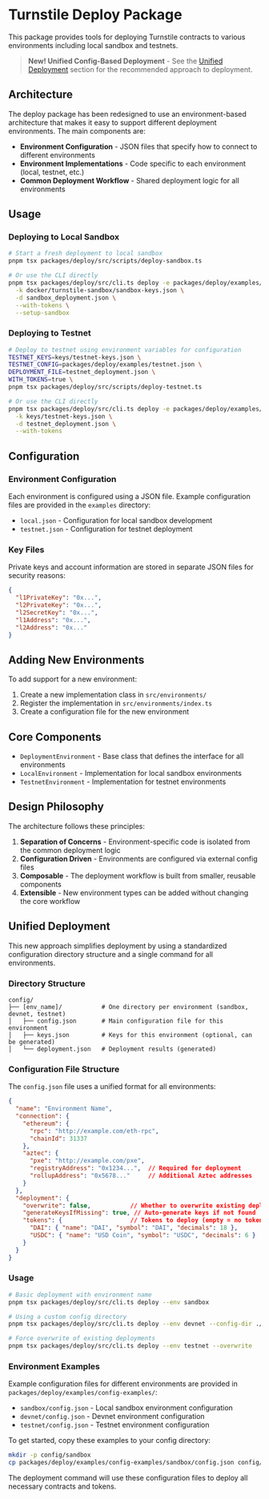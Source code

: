 # Turnstile Deploy Package

This package provides tools for deploying Turnstile contracts to various environments including local sandbox and testnets.

> **New! Unified Config-Based Deployment** - See the [Unified Deployment](#unified-deployment) section for the recommended approach to deployment.

## Architecture

The deploy package has been redesigned to use an environment-based architecture that makes it easy to support different deployment environments. The main components are:

- **Environment Configuration** - JSON files that specify how to connect to different environments
- **Environment Implementations** - Code specific to each environment (local, testnet, etc.)
- **Common Deployment Workflow** - Shared deployment logic for all environments

## Usage

### Deploying to Local Sandbox

```bash
# Start a fresh deployment to local sandbox
pnpm tsx packages/deploy/src/scripts/deploy-sandbox.ts

# Or use the CLI directly
pnpm tsx packages/deploy/src/cli.ts deploy -e packages/deploy/examples/local.json \
  -k docker/turnstile-sandbox/sandbox-keys.json \
  -d sandbox_deployment.json \
  --with-tokens \
  --setup-sandbox
```

### Deploying to Testnet

```bash
# Deploy to testnet using environment variables for configuration
TESTNET_KEYS=keys/testnet-keys.json \
TESTNET_CONFIG=packages/deploy/examples/testnet.json \
DEPLOYMENT_FILE=testnet_deployment.json \
WITH_TOKENS=true \
pnpm tsx packages/deploy/src/scripts/deploy-testnet.ts

# Or use the CLI directly
pnpm tsx packages/deploy/src/cli.ts deploy -e packages/deploy/examples/testnet.json \
  -k keys/testnet-keys.json \
  -d testnet_deployment.json \
  --with-tokens
```

## Configuration

### Environment Configuration

Each environment is configured using a JSON file. Example configuration files are provided in the `examples` directory:

- `local.json` - Configuration for local sandbox development
- `testnet.json` - Configuration for testnet deployment

### Key Files

Private keys and account information are stored in separate JSON files for security reasons:

```json
{
  "l1PrivateKey": "0x...",
  "l2PrivateKey": "0x...",
  "l2SecretKey": "0x...",
  "l1Address": "0x...",
  "l2Address": "0x..."
}
```

## Adding New Environments

To add support for a new environment:

1. Create a new implementation class in `src/environments/`
2. Register the implementation in `src/environments/index.ts`
3. Create a configuration file for the new environment

## Core Components

- `DeploymentEnvironment` - Base class that defines the interface for all environments
- `LocalEnvironment` - Implementation for local sandbox environments
- `TestnetEnvironment` - Implementation for testnet environments

## Design Philosophy

The architecture follows these principles:

1. **Separation of Concerns** - Environment-specific code is isolated from the common deployment logic
2. **Configuration Driven** - Environments are configured via external config files
3. **Composable** - The deployment workflow is built from smaller, reusable components
4. **Extensible** - New environment types can be added without changing the core workflow

## Unified Deployment

This new approach simplifies deployment by using a standardized configuration directory structure and a single command for all environments.

### Directory Structure

```
config/
├── [env_name]/           # One directory per environment (sandbox, devnet, testnet)
│   ├── config.json       # Main configuration file for this environment
│   ├── keys.json         # Keys for this environment (optional, can be generated)
│   └── deployment.json   # Deployment results (generated)
```

### Configuration File Structure

The `config.json` file uses a unified format for all environments:

```json
{
  "name": "Environment Name",
  "connection": {
    "ethereum": {
      "rpc": "http://example.com/eth-rpc",
      "chainId": 31337
    },
    "aztec": {
      "pxe": "http://example.com/pxe",
      "registryAddress": "0x1234...",  // Required for deployment
      "rollupAddress": "0x5678..."     // Additional Aztec addresses
    }
  },
  "deployment": {
    "overwrite": false,           // Whether to overwrite existing deployment data
    "generateKeysIfMissing": true, // Auto-generate keys if not found
    "tokens": {                   // Tokens to deploy (empty = no tokens)
      "DAI": { "name": "DAI", "symbol": "DAI", "decimals": 18 },
      "USDC": { "name": "USD Coin", "symbol": "USDC", "decimals": 6 }
    }
  }
}
```

### Usage

```bash
# Basic deployment with environment name
pnpm tsx packages/deploy/src/cli.ts deploy --env sandbox

# Using a custom config directory
pnpm tsx packages/deploy/src/cli.ts deploy --env devnet --config-dir ./my-configs

# Force overwrite of existing deployments
pnpm tsx packages/deploy/src/cli.ts deploy --env testnet --overwrite
```

### Environment Examples

Example configuration files for different environments are provided in `packages/deploy/examples/config-examples/`:

- `sandbox/config.json` - Local sandbox environment configuration
- `devnet/config.json` - Devnet environment configuration
- `testnet/config.json` - Testnet environment configuration

To get started, copy these examples to your config directory:

```bash
mkdir -p config/sandbox
cp packages/deploy/examples/config-examples/sandbox/config.json config/sandbox/
```

The deployment command will use these configuration files to deploy all necessary contracts and tokens.

